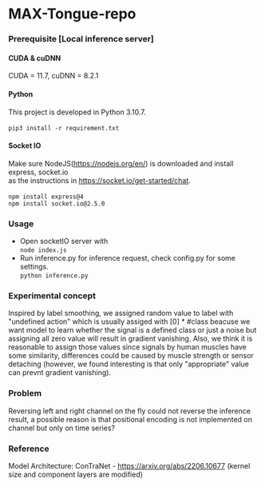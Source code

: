 # MAX-Tongue-repo
### Prerequisite [Local inference server]
#### CUDA & cuDNN
CUDA = 11.7, cuDNN = 8.2.1
#### Python
This project is developed in Python 3.10.7.
<br>
<br>   `pip3 install -r requirement.txt` 
<br>
#### Socket IO
Make sure NodeJS(https://nodejs.org/en/) is downloaded and install express, socket.io <br>
as the instructions in https://socket.io/get-started/chat. 
<br>
<br> `npm install express@4`
<br> `npm install socket.io@2.5.0`
<br>
### Usage
* Open socketIO server with
<br> `node index.js` <br>
* Run inference.py for inference request, check config.py for some settings.
<br> `python inference.py` <br>
### Experimental concept
Inspired by label smoothing, we assigned random value to label with "undefined action" which is usually assiged with [0] * #class 
beacuse we want model to learn whether the signal is a defined class or just a noise but assigning all zero value will result in 
gradient vanishing. Also, we think it is reasonable to assign those values since signals by human muscles have some similarity, 
differences could be caused by muscle strength or sensor detaching (however, we found interesting is that only "appropriate" value 
can prevnt gradient vanishing). <br>
### Problem
Reversing left and right channel on the fly could not reverse the inference result, a possible reason is that positional encoding is not implemented on channel but only on time series? <br>
### Reference
Model Architecture: ConTraNet - https://arxiv.org/abs/2206.10677 (kernel size and component layers are modified)
